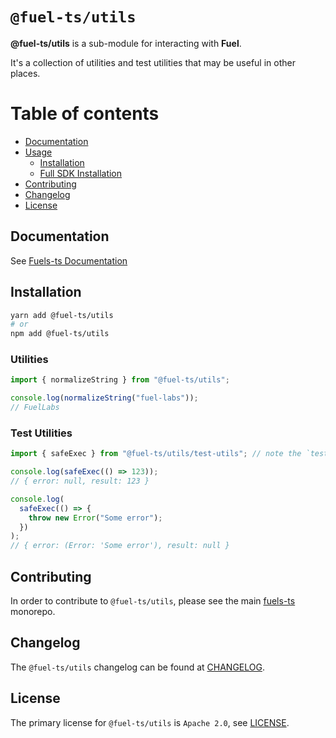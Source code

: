 # `@fuel-ts/utils`

**@fuel-ts/utils** is a sub-module for interacting with **Fuel**.

It's a collection of utilities and test utilities that may be useful in other places.

# Table of contents

- [Documentation](#documentation)
- [Usage](#usage)
  - [Installation](#installation)
  - [Full SDK Installation](#full-sdk-installation)
- [Contributing](#contributing)
- [Changelog](#changelog)
- [License](#license)

## Documentation

<!-- TODO: Replace this link with specific docs for this package if and when we re-introduce a API reference section to our docs -->

See [Fuels-ts Documentation](https://fuellabs.github.io/fuels-ts/)

## Installation

```sh
yarn add @fuel-ts/utils
# or
npm add @fuel-ts/utils
```

### Utilities

```ts
import { normalizeString } from "@fuel-ts/utils";

console.log(normalizeString("fuel-labs"));
// FuelLabs
```

### Test Utilities

```ts
import { safeExec } from "@fuel-ts/utils/test-utils"; // note the `test` suffix

console.log(safeExec(() => 123));
// { error: null, result: 123 }

console.log(
  safeExec(() => {
    throw new Error("Some error");
  })
);
// { error: (Error: 'Some error'), result: null }
```

## Contributing

In order to contribute to `@fuel-ts/utils`, please see the main [fuels-ts](https://github.com/FuelLabs/fuels-ts) monorepo.

## Changelog

The `@fuel-ts/utils` changelog can be found at [CHANGELOG](./CHANGELOG.md).

## License

The primary license for `@fuel-ts/utils` is `Apache 2.0`, see [LICENSE](./LICENSE).
